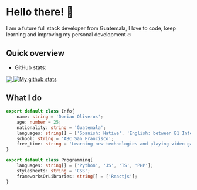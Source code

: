 # Hello there! 👋 

I am a future full stack developer from Guatemala, I love to code, keep learning and improving my personal development :fire: 

## Quick overview

* GitHub stats:
<a href="#">
  <img align="center" src="https://github-readme-stats.anuraghazra1.vercel.app/api/top-langs/?username=OliverosA&theme=radical"/>
</a>
<a href="#">
  <img align="center" src="https://github-readme-stats.anuraghazra1.vercel.app/api?username=OliverosA&show_icons=true&theme=radical&line_height=27" alt="My github stats" />
</a>  

## What I do

```TypeScript
export default class Info{
    name: string = 'Dorian Oliveros';
    age: number = 25;
    nationality: string = 'Guatemala';
    languages: string[] = ['Spanish: Native', 'English: between B1 Intermediate to B2 Upper Intermediate'];
    school: string = 'ABC San Francisco';
    free_time: string = 'Learning new technologies and playing video games';
}

export default class Programming{
    languages: string[] = ['Python', 'JS', 'TS', 'PHP'];
    stylesheets: string = 'CSS';
    frameworksOrLibraries: string[] = ['Reactjs'];
}
```
<!--
**OliverosA/OliverosA** is a ✨ _special_ ✨ repository because its `README.md` (this file) appears on your GitHub profile.

Here are some ideas to get you started:

- 🔭 I’m currently working on ...
- 🌱 I’m currently learning ...
- 👯 I’m looking to collaborate on ...
- 🤔 I’m looking for help with ...
- 💬 Ask me about ...
- 📫 How to reach me: ...
- 😄 Pronouns: ...
- ⚡ Fun fact: ...
-->
